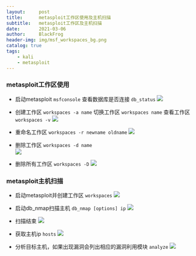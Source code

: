 ```yaml
---
layout:     post
title:      metasploit工作区使用及主机扫描
subtitle:   metasploit工作区及主机扫描
date:       2021-03-06
author:     BlackFrog
header-img: img/msf_workspaces_bg.png
catalog: true
tags:
    - kali
    - metasploit
---
```


### metasploit工作区使用

- 启动metasploit `msfconsole` 查看数据库是否连接 `db_status`
![](http://blackfrog.top/img/msf_workspaces_1.png)


- 创建工作区 `workspaces -a name` 切换工作区 `workspaces name` 查看工作区 `workspaces -v`
![](http://blackfrog.top/img/msf_workspaces_2.png) 


- 重命名工作区 `workspaces -r newname oldname`
![](http://blackfrog.top/img/msf_workspaces_3.png)


- 删除工作区  `workspaces -d name`   
![](http://blackfrog.top/img/msf_workspaces_4.png)


- 删除所有工作区  `workspaces -D` 
![](http://blackfrog.top/img/msf_workspaces_5.png)

### metasploit主机扫描

- 启动metasploit并创建工作区 `workspaces`
![](http://blackfrog.top/img/msf_workspaces_6.png)

- 启动db_nmap扫描主机 `db_nmap [options] ip`
![](http://blackfrog.top/img/msf_workspaces_7.png)

- 扫描结束
![](http://blackfrog.top/img/msf_workspaces_8.png)

- 获取主机ip  `hosts`
![](http://blackfrog.top/img/msf_workspaces_9.png)

- 分析目标主机，如果出现漏洞会列出相应的漏洞利用模块 `analyze`
![](http://blackfrog.top/img/msf_workspaces_10.png)
